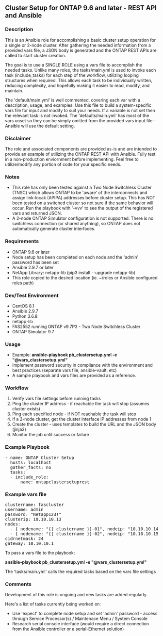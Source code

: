 ## Cluster Setup for ONTAP 9.6 and later - REST API and Ansible

### Description
This is an Ansible role for accomplishing a basic cluster setup operation for a single or 2-node cluster. After gathering the needed information from a provided vars file, a JSON body is generated and the ONTAP REST APIs are called to start cluster creation. 

The goal is to use a SINGLE ROLE using a vars file to accomplish the needed tasks. Unlike many roles, the tasks/main.yml is used to invoke each task (include_tasks) for each step of the workflow, utilizing looping structures when required. This allows each task to be individually written, reducing complexity, and hopefully making it easier to read, modify, and maintain.

The 'default/main.yml' is well commented, covering each var with a description, usage, and examples. Use this file to build a system-specific vars file for input and modify to suit your needs. If a variable is not set then the relevant task is not invoked. The 'defaults/main.yml' has most of the vars unset so they can be simply omitted from the provided vars input file - Ansible will use the default setting.

### Disclaimer
The role and associated components are provided as-is and are intended to provide an example of utilizing the ONTAP REST API with Ansible. Fully test in a non-production enviornment before implementing. Feel free to utilize/modify any portion of code for your specific needs.

### Notes
* This role has only been tested against a Two Node Switchless Cluster (TNSC) which allows ONTAP to be 'aware' of the interconnects and assign link-locak (APIPA) addresses before cluster setup.  This has NOT been tested on a switched cluster so not sure if the same behavior will occur. Run the playbook with '-vvv' to see the output of the registered vars and returned JSON.
* A 2-node ONTAP Simulator configuration is not supported. There is no switchless connection (or shared anything), so ONTAP does not automatically generate cluster interfaces.

### Requirements
* ONTAP 9.6 or later
* Node setup has been completed on each node and the 'admin' password has been set
* Ansible 2.9.7 or later
* NetApp Library: netapp-lib (pip3 install --upgrade netapp-lib)
* This role copied to the desired location (ie. ~/roles or Ansible configured roles path) 

### Dev/Test Environment
* CentOS 8.1
* Ansible 2.9.7
* Python 3.6.8
* netapp-lib 
* FAS2552 running ONTAP v9.7P3 - Two Node Switchless Cluster
* ONTAP Simulator 9.7

### Usage
* Example: **ansible-playbook pb_clustersetup.yml -e "@vars_clustersetup.yml"**
* Implement password security in compliance with the environment and best practices (separate vars file, ansible-vault, etc)
* A sample playbook and vars files are provided as a reference.

### Workflow
1. Verify vars file settings before running tasks
2. Ping the cluster IP address - if reachable the task will stop (assumes cluster exists)
3. Ping each specified node - if NOT reachable the task will stop
4. If a 2-node cluster, get the cluster interface IP addresses from node 1 
5. Create the cluster - uses templates to build the URL and the JSON body (jinja2)
6. Monitor the job until success or failure

### Example Playbook
<pre>
- name: ONTAP Cluster Setup
  hosts: localhost
  gather_facts: no
  tasks:
  - include_role:
      name: ontapclustersetuprest
</pre>

### Example vars file
<pre>
clustername: fascluster
username: admin
password: "Netapp123!"
clusterip: 10.10.10.13
nodes: 
  - { nodename: "{{ clustername }}-01", nodeip: "10.10.10.14" }
  - { nodename: "{{ clustername }}-02", nodeip: "10.10.10.15" }
cidrnetmask: 24
gateway: 10.10.10.1
</pre>

To pass a vars file to the playbook:

   **ansible-playbook pb_clustersetup.yml -e "@vars_clustersetup.yml"**

The 'tasks/main.yml' calls the required tasks based on the vars file settings

### Comments
Development of this role is ongoing and new tasks are added regularly.

Here's a list of tasks currently being worked on:
* Use 'expect' to complete node setup and set 'admin' password - access through Service Processor(s) / Maintenace Menu / System Console
* Research serial console interface (would require a direct connection from the Ansible controller or a serial-Ethernet solution)
